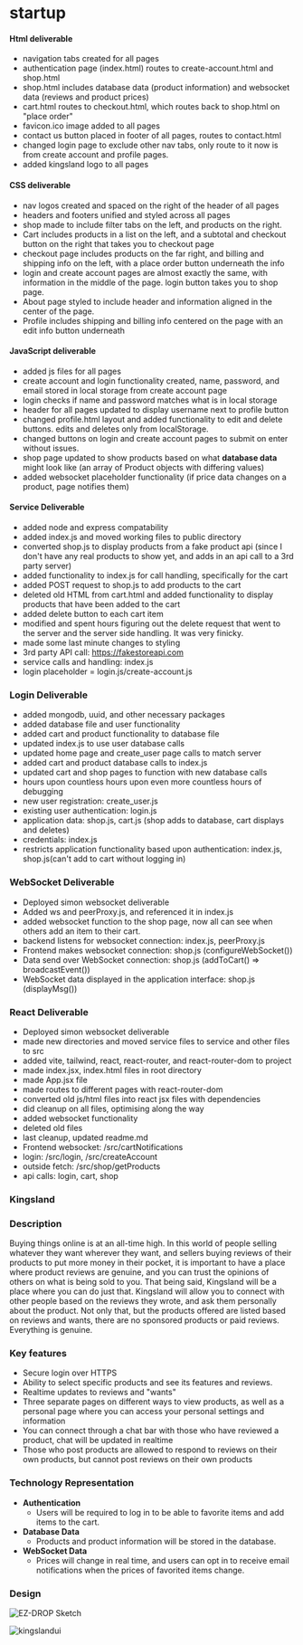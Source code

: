 # startup

#### Html deliverable
- navigation tabs created for all pages
- authentication page (index.html) routes to create-account.html and shop.html
- shop.html includes database data (product information) and websocket data (reviews and product prices)
- cart.html routes to checkout.html, which routes back to shop.html on "place order"
- favicon.ico image added to all pages
- contact us button placed in footer of all pages, routes to contact.html
- changed login page to exclude other nav tabs, only route to it now is from create account and profile pages.
- added kingsland logo to all pages

#### CSS deliverable
- nav logos created and spaced on the right of the header of all pages
- headers and footers unified and styled across all pages
- shop made to include filter tabs on the left, and products on the right.
- Cart includes products in a list on the left, and a subtotal and checkout button on the right that takes you to checkout page
- checkout page includes products on the far right, and billing and shipping info on the left, with a place order button underneath the info
- login and create account pages are almost exactly the same, with information in the middle of the page. login button takes you to shop page.
- About page styled to include header and information aligned in the center of the page.
- Profile includes shipping and billing info centered on the page with an edit info button underneath

#### JavaScript deliverable
- added js files for all pages
- create account and login functionality created, name, password, and email stored in local storage from create account page
- login checks if name and password matches what is in local storage
- header for all pages updated to display username next to profile button
- changed profile.html layout and added functionality to edit and delete buttons. edits and deletes only from localStorage.
- changed buttons on login and create account pages to submit on enter without issues.
- shop page updated to show products based on what **database data** might look like (an array of Product objects with differing values)
- added websocket placeholder functionality (if price data changes on a product, page notifies them)

#### Service Deliverable
- added node and express compatability
- added index.js and moved working files to public directory
- converted shop.js to display products from a fake product api (since I don't have any real products to show yet, and adds in an api call to a 3rd party server)
- added functionality to index.js for call handling, specifically for the cart
- added POST request to shop.js to add products to the cart
- deleted old HTML from cart.html and added functionality to display products that have been added to the cart
- added delete button to each cart item
- modified and spent hours figuring out the delete request that went to the server and the server side handling. It was very finicky.
- made some last minute changes to styling
- 3rd party API call: https://fakestoreapi.com
- service calls and handling: index.js
- login placeholder = login.js/create-account.js

### Login Deliverable
- added mongodb, uuid, and other necessary packages
- added database file and user functionality
- added cart and product functionality to database file
- updated index.js to use user database calls
- updated home page and create_user page calls to match server
- added cart and product database calls to index.js
- updated cart and shop pages to function with new database calls
- hours upon countless hours upon even more countless hours of debugging
- new user registration: create_user.js
- existing user authentication: login.js
- application data: shop.js, cart.js (shop adds to database, cart displays and deletes)
- credentials: index.js
- restricts application functionality based upon authentication: index.js, shop.js(can't add to cart without logging in)

### WebSocket Deliverable
- Deployed simon websocket deliverable
- Added ws and peerProxy.js, and referenced it in index.js
- added websocket function to the shop page, now all can see when others add an item to their cart.
- backend listens for websocket connection: index.js, peerProxy.js
- Frontend makes websocket connection: shop.js (configureWebSocket())
- Data send over WebSocket connection: shop.js (addToCart() => broadcastEvent())
- WebSocket data displayed in the application interface: shop.js (displayMsg())

### React Deliverable
- Deployed simon websocket deliverable
- made new directories and moved service files to service and other files to src
- added vite, tailwind, react, react-router, and react-router-dom to project
- made index.jsx, index.html files in root directory
- made App.jsx file
- made routes to different pages with react-router-dom
- converted old js/html files into react jsx files with dependencies
- did cleanup on all files, optimising along the way
- added websocket functionality
- deleted old files
- last cleanup, updated readme.md
- Frontend websocket: /src/cartNotifications
- login: /src/login, /src/createAccount
- outside fetch: /src/shop/getProducts
- api calls: login, cart, shop

### Kingsland
### Description
Buying things online is at an all-time high. In this world of people selling whatever they want wherever they want, and sellers buying reviews of their products to put more money in their pocket, it is important to have a place where product reviews are genuine, and you can trust the opinions of others on what is being sold to you. That being said, Kingsland will be a place where you can do just that. Kingsland will allow you to connect with other people based on the reviews they wrote, and ask them personally about the product. Not only that, but the products offered are listed based on reviews and wants, there are no sponsored products or paid reviews. Everything is genuine.

### Key features

- Secure login over HTTPS
- Ability to select specific products and see its features and reviews.
- Realtime updates to reviews and "wants"
- Three separate pages on different ways to view products, as well as a personal page where you can access your personal settings and information
- You can connect through a chat bar with those who have reviewed a product, chat will be updated in realtime
- Those who post products are allowed to respond to reviews on their own products, but cannot post reviews on their own products

### Technology Representation
- **Authentication**
  - Users will be required to log in to be able to favorite items and add items to the cart.
- **Database Data**
  - Products and product information will be stored in the database.
- **WebSocket Data**
  - Prices will change in real time, and users can opt in to receive email notifications when the prices of favorited items change.

### Design 

![EZ-DROP Sketch](ez_drop_mock.png)

![kingslandui](kingslandui.jpeg)
